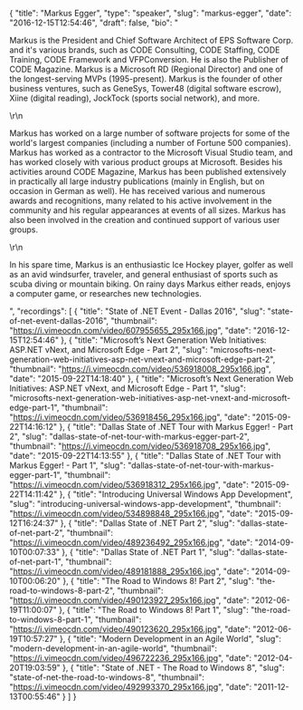 {
  "title": "Markus Egger",
  "type": "speaker",
  "slug": "markus-egger",
  "date": "2016-12-15T12:54:46",
  "draft": false,
  "bio": "<p>Markus is the President and Chief Software Architect of EPS Software Corp. and it's various brands, such as CODE Consulting, CODE Staffing, CODE Training, CODE Framework and VFPConversion. He is also the Publisher of CODE Magazine. Markus is a Microsoft RD (Regional Director) and one of the longest-serving MVPs (1995-present). Markus is the founder of other business ventures, such as GeneSys, Tower48 (digital software escrow), Xiine (digital reading), JockTock (sports social network), and more.</p>\r\n<p>Markus has worked on a large number of software projects for some of the world's largest companies (including a number of Fortune 500 companies). Markus has worked as a contractor to the Microsoft Visual Studio team, and has worked closely with various product groups at Microsoft. Besides his activities around CODE Magazine, Markus has been published extensively in practically all large industry publications (mainly in English, but on occasion in German as well). He has received various and numerous awards and recognitions, many related to his active involvement in the community and his regular appearances at events of all sizes. Markus has also been involved in the creation and continued support of various user groups.</p>\r\n<p>In his spare time, Markus is an enthusiastic Ice Hockey player, golfer as well as an avid windsurfer, traveler, and general enthusiast of sports such as scuba diving or mountain biking. On rainy days Markus either reads, enjoys a computer game, or researches new technologies.</p>",
  "recordings": [
    {
      "title": "State of .NET Event - Dallas 2016",
      "slug": "state-of-net-event-dallas-2016",
      "thumbnail": "https://i.vimeocdn.com/video/607955655_295x166.jpg",
      "date": "2016-12-15T12:54:46"
    },
    {
      "title": "Microsoft’s Next Generation Web Initiatives: ASP.NET vNext, and Microsoft Edge - Part 2",
      "slug": "microsofts-next-generation-web-initiatives-asp-net-vnext-and-microsoft-edge-part-2",
      "thumbnail": "https://i.vimeocdn.com/video/536918008_295x166.jpg",
      "date": "2015-09-22T14:18:40"
    },
    {
      "title": "Microsoft’s Next Generation Web Initiatives: ASP.NET vNext, and Microsoft Edge - Part 1",
      "slug": "microsofts-next-generation-web-initiatives-asp-net-vnext-and-microsoft-edge-part-1",
      "thumbnail": "https://i.vimeocdn.com/video/536918456_295x166.jpg",
      "date": "2015-09-22T14:16:12"
    },
    {
      "title": "Dallas State of .NET Tour with Markus Egger! - Part 2",
      "slug": "dallas-state-of-net-tour-with-markus-egger-part-2",
      "thumbnail": "https://i.vimeocdn.com/video/536918708_295x166.jpg",
      "date": "2015-09-22T14:13:55"
    },
    {
      "title": "Dallas State of .NET Tour with Markus Egger! - Part 1",
      "slug": "dallas-state-of-net-tour-with-markus-egger-part-1",
      "thumbnail": "https://i.vimeocdn.com/video/536918312_295x166.jpg",
      "date": "2015-09-22T14:11:42"
    },
    {
      "title": "Introducing Universal Windows App Development",
      "slug": "introducing-universal-windows-app-development",
      "thumbnail": "https://i.vimeocdn.com/video/534898848_295x166.jpg",
      "date": "2015-09-12T16:24:37"
    },
    {
      "title": "Dallas State of .NET Part 2",
      "slug": "dallas-state-of-net-part-2",
      "thumbnail": "https://i.vimeocdn.com/video/489236492_295x166.jpg",
      "date": "2014-09-10T00:07:33"
    },
    {
      "title": "Dallas State of .NET Part 1",
      "slug": "dallas-state-of-net-part-1",
      "thumbnail": "https://i.vimeocdn.com/video/489181888_295x166.jpg",
      "date": "2014-09-10T00:06:20"
    },
    {
      "title": "The Road to Windows 8! Part 2",
      "slug": "the-road-to-windows-8-part-2",
      "thumbnail": "https://i.vimeocdn.com/video/490123927_295x166.jpg",
      "date": "2012-06-19T11:00:07"
    },
    {
      "title": "The Road to Windows 8! Part 1",
      "slug": "the-road-to-windows-8-part-1",
      "thumbnail": "https://i.vimeocdn.com/video/490123620_295x166.jpg",
      "date": "2012-06-19T10:57:27"
    },
    {
      "title": "Modern Development in an Agile World",
      "slug": "modern-development-in-an-agile-world",
      "thumbnail": "https://i.vimeocdn.com/video/496722236_295x166.jpg",
      "date": "2012-04-20T19:03:59"
    },
    {
      "title": "State of .NET - The Road to Windows 8",
      "slug": "state-of-net-the-road-to-windows-8",
      "thumbnail": "https://i.vimeocdn.com/video/492993370_295x166.jpg",
      "date": "2011-12-13T00:55:46"
    }
  ]
}